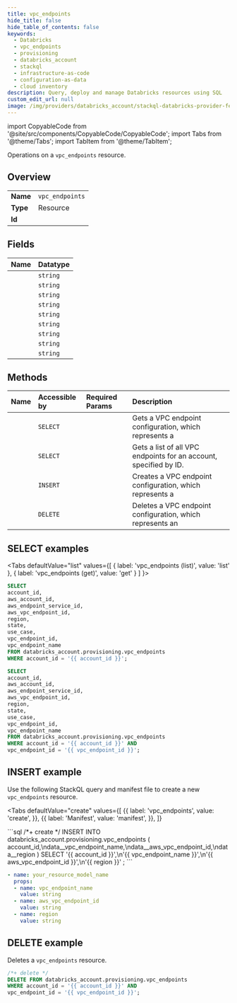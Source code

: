 ```yaml
---
title: vpc_endpoints
hide_title: false
hide_table_of_contents: false
keywords:
  - Databricks
  - vpc_endpoints
  - provisioning
  - databricks_account
  - stackql
  - infrastructure-as-code
  - configuration-as-data
  - cloud inventory
description: Query, deploy and manage Databricks resources using SQL
custom_edit_url: null
image: /img/providers/databricks_account/stackql-databricks-provider-featured-image.png
---
```


import CopyableCode from '@site/src/components/CopyableCode/CopyableCode';
import Tabs from '@theme/Tabs';
import TabItem from '@theme/TabItem';

Operations on a <code>vpc_endpoints</code> resource.  

## Overview
<table><tbody>
<tr><td><b>Name</b></td><td><code>vpc_endpoints</code></td></tr>
<tr><td><b>Type</b></td><td>Resource</td></tr>
<tr><td><b>Id</b></td><td><CopyableCode code="databricks_account.provisioning.vpc_endpoints" /></td></tr>
</tbody></table>

## Fields
| Name | Datatype |
|:-----|:---------|
| <CopyableCode code="account_id" /> | `string` |
| <CopyableCode code="aws_account_id" /> | `string` |
| <CopyableCode code="aws_endpoint_service_id" /> | `string` |
| <CopyableCode code="aws_vpc_endpoint_id" /> | `string` |
| <CopyableCode code="region" /> | `string` |
| <CopyableCode code="state" /> | `string` |
| <CopyableCode code="use_case" /> | `string` |
| <CopyableCode code="vpc_endpoint_id" /> | `string` |
| <CopyableCode code="vpc_endpoint_name" /> | `string` |

## Methods
| Name | Accessible by | Required Params | Description |
|:-----|:--------------|:----------------|:------------|
| <CopyableCode code="get" /> | `SELECT` | <CopyableCode code="account_id, vpc_endpoint_id" /> | Gets a VPC endpoint configuration, which represents a |
| <CopyableCode code="list" /> | `SELECT` | <CopyableCode code="account_id" /> | Gets a list of all VPC endpoints for an account, specified by ID. |
| <CopyableCode code="create" /> | `INSERT` | <CopyableCode code="account_id" /> | Creates a VPC endpoint configuration, which represents a |
| <CopyableCode code="delete" /> | `DELETE` | <CopyableCode code="account_id, vpc_endpoint_id" /> | Deletes a VPC endpoint configuration, which represents an |

## SELECT examples

<Tabs
    defaultValue="list"
    values={[
        { label: 'vpc_endpoints (list)', value: 'list' },
        { label: 'vpc_endpoints (get)', value: 'get' }
    ]
}>
<TabItem value="list">

```sql
SELECT
account_id,
aws_account_id,
aws_endpoint_service_id,
aws_vpc_endpoint_id,
region,
state,
use_case,
vpc_endpoint_id,
vpc_endpoint_name
FROM databricks_account.provisioning.vpc_endpoints
WHERE account_id = '{{ account_id }}';
```

</TabItem>
<TabItem value="get">

```sql
SELECT
account_id,
aws_account_id,
aws_endpoint_service_id,
aws_vpc_endpoint_id,
region,
state,
use_case,
vpc_endpoint_id,
vpc_endpoint_name
FROM databricks_account.provisioning.vpc_endpoints
WHERE account_id = '{{ account_id }}' AND
vpc_endpoint_id = '{{ vpc_endpoint_id }}';
```

</TabItem>
</Tabs>

## INSERT example

Use the following StackQL query and manifest file to create a new <code>vpc_endpoints</code> resource.

<Tabs
    defaultValue="create"
    values={[
        {{ label: 'vpc_endpoints', value: 'create', }},
        {{ label: 'Manifest', value: 'manifest', }},
    ]}
>
<TabItem value="create">
```sql
/*+ create */
INSERT INTO databricks_account.provisioning.vpc_endpoints (
account_id,\ndata__vpc_endpoint_name,\ndata__aws_vpc_endpoint_id,\ndata__region
)
SELECT 
'{{ account_id }}',\n'{{ vpc_endpoint_name }}',\n'{{ aws_vpc_endpoint_id }}',\n'{{ region }}'
;
```

</TabItem>
<TabItem value="manifest">

```yaml
- name: your_resource_model_name
  props:
  - name: vpc_endpoint_name
    value: string
  - name: aws_vpc_endpoint_id
    value: string
  - name: region
    value: string

```

</TabItem>
</Tabs>

## DELETE example

Deletes a <code>vpc_endpoints</code> resource.

```sql
/*+ delete */
DELETE FROM databricks_account.provisioning.vpc_endpoints
WHERE account_id = '{{ account_id }}' AND
vpc_endpoint_id = '{{ vpc_endpoint_id }}';
```

